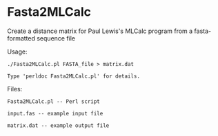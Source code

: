Fasta2MLCalc
============

Create a distance matrix for Paul Lewis's MLCalc program from a fasta-formatted sequence file


Usage:

    ./Fasta2MLCalc.pl FASTA_file > matrix.dat

    Type 'perldoc Fasta2MLCalc.pl' for details.


Files:

    Fasta2MLCalc.pl -- Perl script

    input.fas -- example input file

    matrix.dat -- example output file


